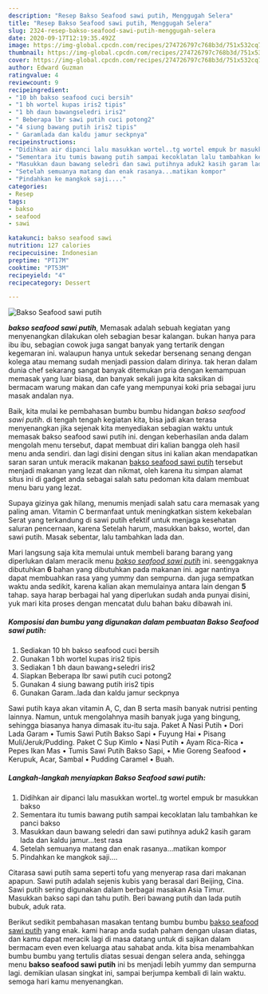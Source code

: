 ```yaml
---
description: "Resep Bakso Seafood sawi putih, Menggugah Selera"
title: "Resep Bakso Seafood sawi putih, Menggugah Selera"
slug: 2324-resep-bakso-seafood-sawi-putih-menggugah-selera
date: 2020-09-17T12:19:35.492Z
image: https://img-global.cpcdn.com/recipes/274726797c768b3d/751x532cq70/bakso-seafood-sawi-putih-foto-resep-utama.jpg
thumbnail: https://img-global.cpcdn.com/recipes/274726797c768b3d/751x532cq70/bakso-seafood-sawi-putih-foto-resep-utama.jpg
cover: https://img-global.cpcdn.com/recipes/274726797c768b3d/751x532cq70/bakso-seafood-sawi-putih-foto-resep-utama.jpg
author: Edward Guzman
ratingvalue: 4
reviewcount: 9
recipeingredient:
- "10 bh bakso seafood cuci bersih"
- "1 bh wortel kupas iris2 tipis"
- "1 bh daun bawangseledri iris2"
- " Beberapa lbr sawi putih cuci potong2"
- "4 siung bawang putih iris2 tipis"
- " Garamlada dan kaldu jamur seckpnya"
recipeinstructions:
- "Didihkan air dipanci lalu masukkan wortel..tg wortel empuk br masukkan bakso"
- "Sementara itu tumis bawang putih sampai kecoklatan lalu tambahkan ke panci bakso"
- "Masukkan daun bawang seledri dan sawi putihnya aduk2 kasih garam lada dan kaldu jamur...test rasa"
- "Setelah semuanya matang dan enak rasanya...matikan kompor"
- "Pindahkan ke mangkok saji...."
categories:
- Resep
tags:
- bakso
- seafood
- sawi

katakunci: bakso seafood sawi 
nutrition: 127 calories
recipecuisine: Indonesian
preptime: "PT17M"
cooktime: "PT53M"
recipeyield: "4"
recipecategory: Dessert

---
```



![Bakso Seafood sawi putih](https://img-global.cpcdn.com/recipes/274726797c768b3d/751x532cq70/bakso-seafood-sawi-putih-foto-resep-utama.jpg)

<b><i>bakso seafood sawi putih</i></b>, Memasak adalah sebuah kegiatan yang menyenangkan dilakukan oleh sebagian besar kalangan. bukan hanya para ibu ibu, sebagian cowok juga sangat banyak yang tertarik dengan kegemaran ini. walaupun hanya untuk sekedar bersenang senang dengan kolega atau memang sudah menjadi passion dalam dirinya. tak heran dalam dunia chef sekarang sangat banyak ditemukan pria dengan kemampuan memasak yang luar biasa, dan banyak sekali juga kita saksikan di bermacam warung makan dan cafe yang mempunyai koki pria sebagai juru masak andalan nya.

Baik, kita mulai ke pembahasan bumbu bumbu hidangan <i>bakso seafood sawi putih</i>. di tengah tengah kegiatan kita, bisa jadi akan terasa menyenangkan jika sejenak kita menyediakan sebagian waktu untuk memasak bakso seafood sawi putih ini. dengan keberhasilan anda dalam mengolah menu tersebut, dapat membuat diri kalian bangga oleh hasil menu anda sendiri. dan lagi disini dengan situs ini kalian akan mendapatkan saran saran untuk meracik makanan <u>bakso seafood sawi putih</u> tersebut menjadi makanan yang lezat dan nikmat, oleh karena itu simpan alamat situs ini di gadget anda sebagai salah satu pedoman kita dalam membuat menu baru yang lezat.

Supaya gizinya gak hilang, menumis menjadi salah satu cara memasak yang paling aman. Vitamin C bermanfaat untuk meningkatkan sistem kekebalan Serat yang terkandung di sawi putih efektif untuk menjaga kesehatan saluran pencernaan, karena Setelah harum, masukkan bakso, wortel, dan sawi putih. Masak sebentar, lalu tambahkan lada dan.


Mari langsung saja kita memulai untuk membeli barang barang yang diperlukan dalam meracik menu <u><i>bakso seafood sawi putih</i></u> ini. seenggaknya dibutuhkan <b>6</b> bahan yang dibutuhkan pada makanan ini. agar nantinya dapat membuahkan rasa yang yummy dan sempurna. dan juga sempatkan waktu anda sedikit, karena kalian akan memulainya antara lain dengan <b>5</b> tahap. saya harap berbagai hal yang diperlukan sudah anda punyai disini, yuk mari kita proses dengan mencatat dulu bahan baku dibawah ini.

<!--inarticleads1-->

##### Komposisi dan bumbu yang digunakan dalam pembuatan Bakso Seafood sawi putih:

1. Sediakan 10 bh bakso seafood cuci bersih
1. Gunakan 1 bh wortel kupas iris2 tipis
1. Sediakan 1 bh daun bawang+seledri iris2
1. Siapkan  Beberapa lbr sawi putih cuci potong2
1. Gunakan 4 siung bawang putih iris2 tipis
1. Gunakan  Garam..lada dan kaldu jamur seckpnya


Sawi putih kaya akan vitamin A, C, dan B serta masih banyak nutrisi penting lainnya. Namun, untuk mengolahnya masih banyak juga yang bingung, sehingga biasanya hanya dimasak itu-itu saja. Paket A Nasi Putih • Dori Lada Garam • Tumis Sawi Putih Bakso Sapi • Fuyung Hai • Pisang Muli/Jeruk/Pudding. Paket C Sup Kimlo • Nasi Putih • Ayam Rica-Rica • Pepes Ikan Mas • Tumis Sawi Putih Bakso Sapi, • Mie Goreng Seafood • Kerupuk, Acar, Sambal • Pudding Caramel • Buah. 

<!--inarticleads2-->

##### Langkah-langkah menyiapkan Bakso Seafood sawi putih:

1. Didihkan air dipanci lalu masukkan wortel..tg wortel empuk br masukkan bakso
1. Sementara itu tumis bawang putih sampai kecoklatan lalu tambahkan ke panci bakso
1. Masukkan daun bawang seledri dan sawi putihnya aduk2 kasih garam lada dan kaldu jamur...test rasa
1. Setelah semuanya matang dan enak rasanya...matikan kompor
1. Pindahkan ke mangkok saji....


Citarasa sawi putih sama seperti tofu yang menyerap rasa dari makanan apapun. Sawi putih adalah sejenis kubis yang berasal dari Beijing, Cina. Sawi putih sering digunakan dalam berbagai masakan Asia Timur. Masukkan bakso sapi dan tahu putih. Beri bawang putih dan lada putih bubuk, aduk rata. 

Berikut sedikit pembahasan masakan tentang bumbu bumbu <u>bakso seafood sawi putih</u> yang enak. kami harap anda sudah paham dengan ulasan diatas, dan kamu dapat meracik lagi di masa datang untuk di sajikan dalam bermacam even even keluarga atau sahabat anda. kita bisa menambahkan bumbu bumbu yang tertulis diatas sesuai dengan selera anda, sehingga menu <b>bakso seafood sawi putih</b> ini bs menjadi lebih yummy dan sempurna lagi. demikian ulasan singkat ini, sampai berjumpa kembali di lain waktu. semoga hari kamu menyenangkan.
